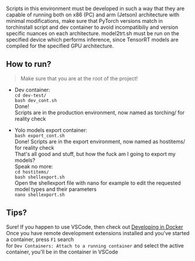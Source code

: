 Scripts in this environment must be developed in such a way that they are capable of running both on x86 (PC) and arm (Jetson) architecture with minimal modifications, make sure that PyTorch versions match in torchinstall script and dev container to avoid incompatibiliy and version specific nuances on each architecture. model2trt.sh must be run on the specified device which performs inference, since TensorRT models are compiled for the specified GPU architecture.
## How to run?
>Make sure that you are at the root of the project!
* Dev container:  
``cd dev-test/``  
``bash dev_cont.sh``  
Done!  
Scripts are in the production environment, now named as torching/ for reality check

* Yolo models export container:  
``bash export_cont.sh``  
Done!
Scripts are in the export environment, now named as hostitems/ for reality check  
That's all good and stuff, but how the fuck am I going to export my models?  
Speak no more:  
``cd hostitems/``  
``bash shellexport.sh``  
Open the shellexport file with nano for example to edit the requested model types and their parameters  
``nano shellexport.sh``  
## Tips?
Sure! If you happen to use VSCode, then check out [Developing in Docker](https://code.visualstudio.com/docs/devcontainers/containers)  
Once you have remote development extensions installed and you've started a container, press ``F1`` search  
for ``Dev Containers: Attach to a running container`` and select the active container, you'll be in the container in VSCode
